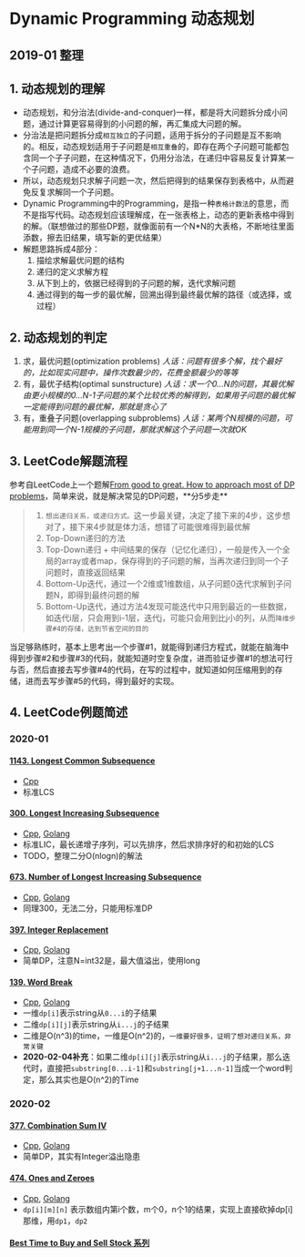 # Dynamic Programming 动态规划

## 2019-01 整理

## 1. 动态规划的理解

- 动态规划，和分治法(divide-and-conquer)一样，都是将大问题拆分成小问题，通过计算更容易得到的小问题的解，再汇集成大问题的解。
- 分治法是把问题拆分成`相互独立`的子问题，适用于拆分的子问题是互不影响的。相反，动态规划适用于子问题是`相互重叠`的，即存在两个子问题可能都包含同一个子子问题，在这种情况下，仍用分治法，在递归中容易反复计算某一个子问题，造成不必要的浪费。
- 所以，动态规划只求解子问题一次，然后把得到的结果保存到表格中，从而避免反复求解同一个子问题。
- Dynamic Programming中的Programming，是指一种`表格计数法`的意思，而不是指写代码。动态规划应该理解成，在一张表格上，动态的更新表格中得到的解。（联想做过的那些DP题，就像面前有一个N*N的大表格，不断地往里面添数，擦去旧结果，填写新的更优结果）
- 解题思路拆成4部分：
    1. 描绘求解最优问题的结构
    2. 递归的定义求解方程
    3. 从下到上的，依据已经得到的子问题的解，迭代求解问题
    4. 通过得到的每一步的最优解，回溯出得到最终最优解的路径（或选择，或过程）


## 2. 动态规划的判定

1. 求，最优问题(optimization problems) *人话：问题有很多个解，找个最好的，比如现实问题中，操作次数最少的，花费金额最少的等等*
2. 有，最优子结构(optimal sunstructure) *人话：求一个0...N的问题，其最优解由更小规模的0...N-1子问题的某个比较优秀的解得到，如果用子问题的最优解一定能得到问题的最优解，那就是贪心了*
3. 有，重叠子问题(overlapping subproblems) *人话：某两个N规模的问题，可能用到同一个N-1规模的子问题，那就求解这个子问题一次就OK*

## 3. LeetCode解题流程

参考自LeetCode上一个题解[From good to great. How to approach most of DP problems](https://leetcode.com/problems/house-robber/discuss/156523/From-good-to-great.-How-to-approach-most-of-DP-problems.)，简单来说，就是解决常见的DP问题，**分5步走**

> 1. `想出递归关系，或递归方式。`这一步最关键，决定了接下来的4步，这步想对了，接下来4步就是体力活，想错了可能很难得到最优解
> 2. Top-Down递归的方法
> 3. Top-Down递归 + 中间结果的保存（记忆化递归），一般是传入一个全局的array或者map，保存得到的子问题的解，当再次递归到同一个子问题时，直接返回结果
> 4. Bottom-Up迭代，通过一个2维或1维数组，从子问题0迭代求解到子问题N，即得到最终问题的解
> 5. Bottom-Up迭代，通过方法4发现可能迭代中只用到最近的一些数据，如迭代i层，只会用到i-1层，迭代j，可能只会用到比j小的列，从而`降维步骤#4的存储，达到节省空间的目的`

当足够熟练时，基本上思考出一个步骤#1，就能得到递归方程式，就能在脑海中得到步骤#2和步骤#3的代码，就能知道时空复杂度，进而验证步骤#1的想法可行与否，然后直接去写步骤#4的代码，在写的过程中，就知道如何压缩用到的存储，进而去写步骤#5的代码，得到最好的实现。

## 4. LeetCode例题简述

### 2020-01

#### [1143. Longest Common Subsequence](https://leetcode.com/problems/longest-common-subsequence/)

- [Cpp](https://github.com/xfmeng17/leetcode/blob/master/cpp/1143.cpp)
- 标准LCS

#### [300. Longest Increasing Subsequence](https://leetcode.com/problems/longest-increasing-subsequence/)

- [Cpp](https://github.com/xfmeng17/leetcode/blob/master/cpp/0300.cpp), [Golang](https://github.com/xfmeng17/leetcode/blob/master/golang/0300.go)
- 标准LIC，最长递增子序列，可以先排序，然后求排序好的和初始的LCS
- TODO，整理二分O(nlogn)的解法

#### [673. Number of Longest Increasing Subsequence](https://leetcode.com/problems/number-of-longest-increasing-subsequence/)

- [Cpp](https://github.com/xfmeng17/leetcode/blob/master/cpp/0673.cpp), [Golang](https://github.com/xfmeng17/leetcode/blob/master/golang/0673.go)
- 同理300，无法二分，只能用标准DP

#### [397. Integer Replacement](https://leetcode.com/problems/integer-replacement/)

- [Cpp](https://github.com/xfmeng17/leetcode/blob/master/cpp/0397.cpp), [Golang](https://github.com/xfmeng17/leetcode/blob/master/golang/0397.go)
- 简单DP，注意N=int32是，最大值溢出，使用long

#### [139. Word Break](https://leetcode.com/problems/word-break/)

- [Cpp](https://github.com/xfmeng17/leetcode/blob/master/cpp/0139.cpp), [Golang](https://github.com/xfmeng17/leetcode/blob/master/golang/0139.go)
- 一维`dp[i]`表示string从`0...i`的子结果
- 二维`dp[i][j]`表示string从`i...j`的子结果
- 二维是O(n^3)的time，一维是O(n^2)的，`一维要好很多，证明了想对递归关系，非常关键`
- **2020-02-04补充**：如果二维`dp[i][j]`表示string从`i...j`的子结果，那么迭代时，直接把`substring[0...i-1]`和`substring[j+1...n-1]`当成一个word判定，那么其实也是O(n^2)的Time

### 2020-02

#### [377. Combination Sum IV](https://leetcode.com/problems/combination-sum-iv/)

- [Cpp](https://github.com/xfmeng17/leetcode/blob/master/cpp/0377.cpp), [Golang](https://github.com/xfmeng17/leetcode/blob/master/golang/0377.go)
- 简单DP，其实有Integer溢出隐患

#### [474. Ones and Zeroes](https://leetcode.com/problems/ones-and-zeroes/)

- [Cpp](https://github.com/xfmeng17/leetcode/blob/master/cpp/0474.cpp), [Golang](https://github.com/xfmeng17/leetcode/blob/master/golang/0474.go)
- `dp[i][m][n]` 表示数组内第i个数，m个0，n个1的结果，实现上直接砍掉dp[i]那维，用`dp1`，`dp2`

#### [Best Time to Buy and Sell Stock 系列](https://xfmeng17.github.io/leetcode/notes/buy-sell-stock/)